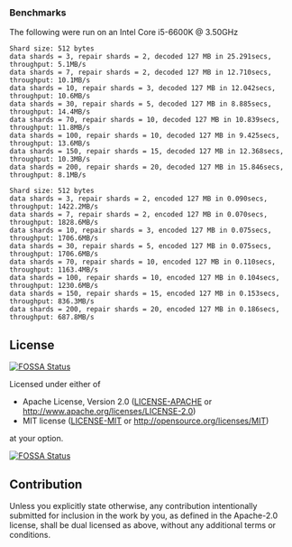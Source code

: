 ### Benchmarks

The following were run on an Intel Core i5-6600K @ 3.50GHz

```
Shard size: 512 bytes
data shards = 3, repair shards = 2, decoded 127 MB in 25.291secs, throughput: 5.1MB/s
data shards = 7, repair shards = 2, decoded 127 MB in 12.710secs, throughput: 10.1MB/s
data shards = 10, repair shards = 3, decoded 127 MB in 12.042secs, throughput: 10.6MB/s
data shards = 30, repair shards = 5, decoded 127 MB in 8.885secs, throughput: 14.4MB/s
data shards = 70, repair shards = 10, decoded 127 MB in 10.839secs, throughput: 11.8MB/s
data shards = 100, repair shards = 10, decoded 127 MB in 9.425secs, throughput: 13.6MB/s
data shards = 150, repair shards = 15, decoded 127 MB in 12.368secs, throughput: 10.3MB/s
data shards = 200, repair shards = 20, decoded 127 MB in 15.846secs, throughput: 8.1MB/s

Shard size: 512 bytes
data shards = 3, repair shards = 2, encoded 127 MB in 0.090secs, throughput: 1422.2MB/s
data shards = 7, repair shards = 2, encoded 127 MB in 0.070secs, throughput: 1828.6MB/s
data shards = 10, repair shards = 3, encoded 127 MB in 0.075secs, throughput: 1706.6MB/s
data shards = 30, repair shards = 5, encoded 127 MB in 0.075secs, throughput: 1706.6MB/s
data shards = 70, repair shards = 10, encoded 127 MB in 0.110secs, throughput: 1163.4MB/s
data shards = 100, repair shards = 10, encoded 127 MB in 0.104secs, throughput: 1230.6MB/s
data shards = 150, repair shards = 15, encoded 127 MB in 0.153secs, throughput: 836.3MB/s
data shards = 200, repair shards = 20, encoded 127 MB in 0.186secs, throughput: 687.8MB/s
```
## License
[![FOSSA Status](https://app.fossa.io/api/projects/git%2Bgithub.com%2Fcberner%2Ferasure-coding.svg?type=shield)](https://app.fossa.io/projects/git%2Bgithub.com%2Fcberner%2Ferasure-coding?ref=badge_shield)


Licensed under either of

 * Apache License, Version 2.0
   ([LICENSE-APACHE](LICENSE-APACHE) or http://www.apache.org/licenses/LICENSE-2.0)
 * MIT license
   ([LICENSE-MIT](LICENSE-MIT) or http://opensource.org/licenses/MIT)

at your option.


[![FOSSA Status](https://app.fossa.io/api/projects/git%2Bgithub.com%2Fcberner%2Ferasure-coding.svg?type=large)](https://app.fossa.io/projects/git%2Bgithub.com%2Fcberner%2Ferasure-coding?ref=badge_large)

## Contribution

Unless you explicitly state otherwise, any contribution intentionally submitted
for inclusion in the work by you, as defined in the Apache-2.0 license, shall be
dual licensed as above, without any additional terms or conditions.
